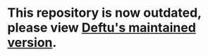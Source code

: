 # This repository is now outdated, please view [Deftu's maintained version](https://github.com/Deftu/SimpleEventBus).
